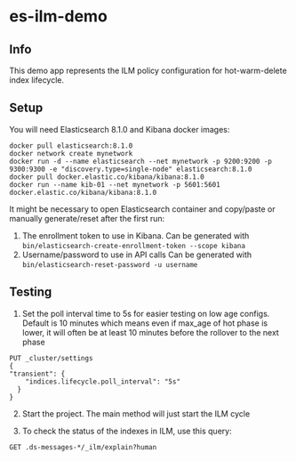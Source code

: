 # es-ilm-demo

## Info

This demo app represents the ILM policy configuration for hot-warm-delete index lifecycle.

## Setup

You will need Elasticsearch 8.1.0 and Kibana docker images:

```
docker pull elasticsearch:8.1.0 
docker network create mynetwork
docker run -d --name elasticsearch --net mynetwork -p 9200:9200 -p 9300:9300 -e "discovery.type=single-node" elasticsearch:8.1.0
docker pull docker.elastic.co/kibana/kibana:8.1.0                                          
docker run --name kib-01 --net mynetwork -p 5601:5601 docker.elastic.co/kibana/kibana:8.1.0
```

It might be necessary to open Elasticsearch container and copy/paste or manually generate/reset after the first run:
1. The enrollment token to use in Kibana. 
Can be generated with `bin/elasticsearch-create-enrollment-token --scope kibana`
2. Username/password to use in API calls
Can be generated with `bin/elasticsearch-reset-password -u username`


## Testing

1. Set the poll interval time to 5s for easier testing on low age configs. Default is 10 minutes which means even if max_age of hot phase is lower, it will often be at least 10 minutes before the rollover to the next phase

```
PUT _cluster/settings
{
"transient": {
    "indices.lifecycle.poll_interval": "5s"
  }
}
```

2. Start the project. The main method will just start the ILM cycle

3. To check the status of the indexes in ILM, use this query:

```
GET .ds-messages-*/_ilm/explain?human
```
